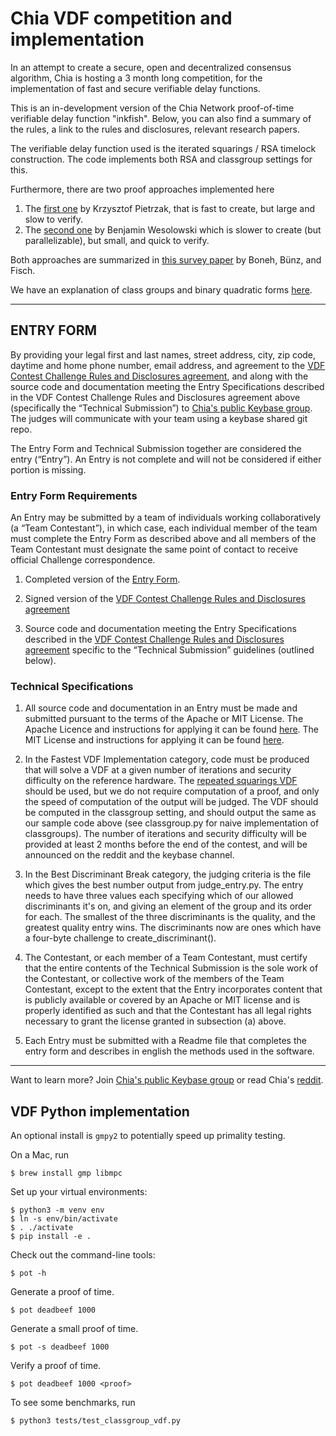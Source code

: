 # Chia VDF competition and implementation

In an attempt to create a secure, open and decentralized consensus algorithm, Chia is hosting a 3 month long competition, for the implementation of fast and secure verifiable delay functions.

This is an in-development version of the Chia Network proof-of-time verifiable delay function "inkfish". Below, you can also find a summary of the rules, a link to the rules and disclosures, relevant  research papers.

The verifiable delay function used is the iterated squarings / RSA timelock construction. The code implements both RSA and classgroup settings for this.

Furthermore, there are two proof approaches implemented here
1. The [first one](https://eprint.iacr.org/2018/627.pdf) by Krzysztof Pietrzak, that is fast to create, but large and slow to verify.
2. The [second one](https://eprint.iacr.org/2018/623.pdf) by Benjamin Wesolowski which is slower to create (but parallelizable), but small, and quick to verify.

Both approaches are summarized in [this survey paper](https://eprint.iacr.org/2018/712.pdf) by Boneh, Bünz, and Fisch.

We have an explanation of class groups and binary quadratic forms [here](https://www.dropbox.com/s/aqupbohwj08s1q3/bqf%20%281%29.pdf?dl=0).

---
## ENTRY FORM

By providing your legal first and last names, street address, city, zip code, daytime and home phone number, email address, and agreement to the [VDF Contest Challenge Rules and Disclosures agreement](https://www.dropbox.com/s/46b92qfvrxw8jzp/Chia%20Network%20-%20VDF%20Contest%20Rules%20and%20Disclosures%20%284%29.pdf?dl=0), and  along with the source code and documentation meeting the Entry Specifications described in the VDF Contest Challenge Rules and Disclosures agreement above (specifically the “Technical Submission”) to [Chia's public Keybase group](https://keybase.io/team/chia_network.public). The judges will communicate with your team using a keybase shared git repo.

The Entry Form and Technical Submission together are considered the entry (“Entry”). An Entry is not complete and will not be considered if either portion is missing.

### Entry Form Requirements
An Entry may be submitted by a team of individuals working collaboratively (a “Team Contestant”), in which case, each individual member of the team must complete the Entry Form as described above and all members of the Team Contestant must designate the same point of contact to receive official Challenge correspondence.

1. Completed version of the [Entry Form](https://www.dropbox.com/s/odsglm1eu9z6g8v/CHIA%20NETWORK%20APPLICATION%20FORM%204812-8893-1439%20v.1.pdf?dl=0).

2. Signed version of the [VDF Contest Challenge Rules and Disclosures agreement](https://www.dropbox.com/s/46b92qfvrxw8jzp/Chia%20Network%20-%20VDF%20Contest%20Rules%20and%20Disclosures%20%284%29.pdf?dl=0)

3. Source code and documentation meeting the Entry Specifications described in the [VDF Contest Challenge Rules and Disclosures agreement](https://www.dropbox.com/s/46b92qfvrxw8jzp/Chia%20Network%20-%20VDF%20Contest%20Rules%20and%20Disclosures%20%284%29.pdf?dl=0) specific to the “Technical Submission” guidelines (outlined below).

### Technical Specifications
1. All source code and documentation in an Entry must be made and submitted pursuant to the terms of the Apache or MIT License. The Apache Licence and instructions for applying it can be found [here](https://www.apache.org/licenses/LICENSE-2.0). The MIT License and instructions for applying it can be found [here](https://opensource.org/licenses/MIT).

2. In the Fastest VDF Implementation category, code must be produced that will solve a VDF at a given number of iterations and security difficulty on the reference hardware. The [repeated squarings VDF](https://eprint.iacr.org/2018/623.pdf) should be used, but we do not require computation of a proof, and only the speed of computation of the output will be judged. The VDF should be computed in the classgroup setting, and should output the same as our sample code above (see classgroup.py for naive implementation of classgroups). The number of iterations and security difficulty will be provided at least 2 months before the end of the contest, and will be announced on the reddit and the keybase channel.

3. In the Best Discriminant Break category, the judging criteria is the file which gives the best number output from judge_entry.py. The entry needs to have three values each specifying which of our allowed discriminants it's on, and giving an element of the group and its order for each. The smallest of the three discriminants is the quality, and the greatest quality entry wins. The discriminants now are ones which have a four-byte challenge to create_discriminant().

4. The Contestant, or each member of a Team Contestant, must certify that the entire contents of the Technical Submission is the sole work of the Contestant, or collective work of the members of the Team Contestant, except to the extent that the Entry incorporates content that is publicly available or covered by an Apache or MIT license and is properly identified as such and that the Contestant has all legal rights necessary to grant the license granted in subsection (a) above.

5. Each Entry must be submitted with a Readme file that completes the entry form and describes in english the methods used in the software.
---
Want to learn more? Join [Chia's public Keybase group](https://keybase.io/team/chia_network.public) or read Chia's [reddit](https://www.reddit.com/r/chia_vdf).

## VDF Python implementation

An optional install is `gmpy2` to potentially speed up primality testing.

On a Mac, run

    $ brew install gmp libmpc


Set up your virtual environments:

    $ python3 -m venv env
    $ ln -s env/bin/activate
    $ . ./activate
    $ pip install -e .

Check out the command-line tools:

    $ pot -h

Generate a proof of time.

    $ pot deadbeef 1000

Generate a small proof of time.

    $ pot -s deadbeef 1000

Verify a proof of time.

    $ pot deadbeef 1000 <proof>

To see some benchmarks, run

    $ python3 tests/test_classgroup_vdf.py
